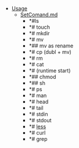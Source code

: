 - <a href = "E:\Node_projects\Node_Way\NBase\_Md\_Index\__Closer\_Postgres\GUI\content\Usage\cat.Usage\dir.Usage.md">Usage</a>
    - <a href = "E:\Node_projects\Node_Way\NBase\_Md\_Index\__Closer\_Postgres\GUI\content\Usage\SetComand.md">SetComand.md</a>
        - *#ls
        - *# touch
        - *# mkdir
        - *# mv
        - *## mv as rename
        - *# cp (dubl + mv)
        - *# rm 
        - *# cat
        - *# (runtime start)
        - *## chmod 
        - *## sh
        - *# ps
        - *# man 
        - *# head
        - *# tail 
        - *# stdin
        - *# stdout
        - *# [less](less/___setcomand.md)
        - *# curl
        - *# grep
